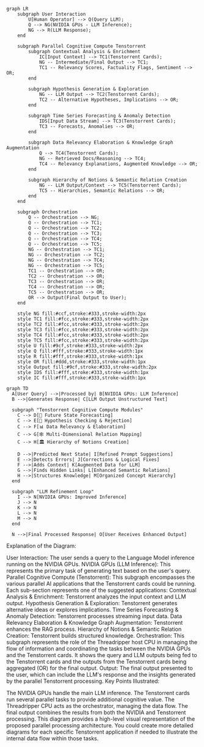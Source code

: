```mermaid
graph LR
    subgraph User Interaction
        U[Human Operator] --> Q(Query LLM);
        Q --> NG(NVIDIA GPUs - LLM Inference);
        NG --> R(LLM Response);
    end

    subgraph Parallel Cognitive Compute Tenstorrent
        subgraph Contextual Analysis & Enrichment
            IC[Input Context] --> TC1(Tenstorrent Cards);
            NG -- Intermediate/Final Output --> TC1;
            TC1 -- Relevancy Scores, Factuality Flags, Sentiment --> OR;
        end

        subgraph Hypothesis Generation & Exploration
            NG -- LLM Output --> TC2(Tenstorrent Cards);
            TC2 -- Alternative Hypotheses, Implications --> OR;
        end

        subgraph Time Series Forecasting & Anomaly Detection
            IDS[Input Data Stream] --> TC3(Tenstorrent Cards);
            TC3 -- Forecasts, Anomalies --> OR;
        end

        subgraph Data Relevancy Elaboration & Knowledge Graph Augmentation
            Q --> TC4(Tenstorrent Cards);
            NG -- Retrieved Docs/Reasoning --> TC4;
            TC4 -- Relevancy Explanations, Augmented Knowledge --> OR;
        end

        subgraph Hierarchy of Notions & Semantic Relation Creation
            NG -- LLM Output/Context --> TC5(Tenstorrent Cards);
            TC5 -- Hierarchies, Semantic Relations --> OR;
        end
    end

    subgraph Orchestration
        Q -- Orchestration --> NG;
        Q -- Orchestration --> TC1;
        Q -- Orchestration --> TC2;
        Q -- Orchestration --> TC3;
        Q -- Orchestration --> TC4;
        Q -- Orchestration --> TC5;
        NG -- Orchestration --> TC1;
        NG -- Orchestration --> TC2;
        NG -- Orchestration --> TC4;
        NG -- Orchestration --> TC5;
        TC1 -- Orchestration --> OR;
        TC2 -- Orchestration --> OR;
        TC3 -- Orchestration --> OR;
        TC4 -- Orchestration --> OR;
        TC5 -- Orchestration --> OR;
        OR --> Output(Final Output to User);
    end

    style NG fill:#ccf,stroke:#333,stroke-width:2px
    style TC1 fill:#fcc,stroke:#333,stroke-width:2px
    style TC2 fill:#fcc,stroke:#333,stroke-width:2px
    style TC3 fill:#fcc,stroke:#333,stroke-width:2px
    style TC4 fill:#fcc,stroke:#333,stroke-width:2px
    style TC5 fill:#fcc,stroke:#333,stroke-width:2px
    style U fill:#9cf,stroke:#333,stroke-width:2px
    style Q fill:#fff,stroke:#333,stroke-width:1px
    style R fill:#fff,stroke:#333,stroke-width:1px
    style OR fill:#ddd,stroke:#333,stroke-width:1px
    style Output fill:#9cf,stroke:#333,stroke-width:2px
    style IDS fill:#fff,stroke:#333,stroke-width:1px
    style IC fill:#fff,stroke:#333,stroke-width:1px
```

```mermaid
graph TD
  A[User Query] -->|Processed by| B[NVIDIA GPUs: LLM Inference]
  B -->|Generates Response| C[LLM Output Unstructured Text]
  
  subgraph "Tenstorrent Cognitive Compute Modules"
    C --> D[🔮 Future State Forecasting]
    C --> E[🧠 Hypothesis Checking & Rejection]
    C --> F[📊 Data Relevancy & Elaboration]
    C --> G[🕸️ Multi-Dimensional Relation Mapping]
    C --> H[🏛️ Hierarchy of Notions Creation]
    
    D -->|Predicted Next State| I[Refined Prompt Suggestions]
    E -->|Detects Errors| J[Corrections & Logical Fixes]
    F -->|Adds Context| K[Augmented Data for LLM]
    G -->|Finds Hidden Links| L[Enhanced Semantic Relations]
    H -->|Structures Knowledge| M[Organized Concept Hierarchy]
  end

  subgraph "LLM Refinement Loop"
    I --> N[NVIDIA GPUs: Improved Inference]
    J --> N
    K --> N
    L --> N
    M --> N
  end

  N -->|Final Processed Response| O[User Receives Enhanced Output]
```

Explanation of the Diagram:

User Interaction: The user sends a query to the Language Model inference running on the NVIDIA GPUs.
NVIDIA GPUs (LLM Inference): This represents the primary task of generating text based on the user's query.
Parallel Cognitive Compute (Tenstorrent): This subgraph encompasses the various parallel AI applications that the Tenstorrent cards could be running. Each sub-section represents one of the suggested applications:
Contextual Analysis & Enrichment: Tenstorrent analyzes the input context and LLM output.
Hypothesis Generation & Exploration: Tenstorrent generates alternative ideas or explores implications.
Time Series Forecasting & Anomaly Detection: Tenstorrent processes streaming input data.
Data Relevancy Elaboration & Knowledge Graph Augmentation: Tenstorrent enhances the RAG process.
Hierarchy of Notions & Semantic Relation Creation: Tenstorrent builds structured knowledge.
Orchestration: This subgraph represents the role of the Threadripper host CPU in managing the flow of information and coordinating the tasks between the NVIDIA GPUs and the Tenstorrent cards. It shows the query and LLM outputs being fed to the Tenstorrent cards and the outputs from the Tenstorrent cards being aggregated (OR) for the final output.
Output: The final output presented to the user, which can include the LLM's response and the insights generated by the parallel Tenstorrent processing.
Key Points Illustrated:

The NVIDIA GPUs handle the main LLM inference.
The Tenstorrent cards run several parallel tasks to provide additional cognitive value.
The Threadripper CPU acts as the orchestrator, managing the data flow.
The final output combines the results from both the NVIDIA and Tenstorrent processing.
This diagram provides a high-level visual representation of the proposed parallel processing architecture. You could create more detailed diagrams for each specific Tenstorrent application if needed to illustrate the internal data flow within those tasks.
